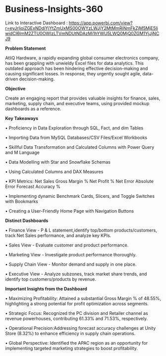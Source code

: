 # Business-Insights-360

Link to Interactive Dashboard : https://app.powerbi.com/view?r=eyJrIjoiZGExNDdiYjYtZmUxMS00OWYzLWJjY2MtMmRiNmFkZjM5MjE5IiwidCI6ImM2ZTU0OWIzLTVmNDUtNDAzMi1hYWU5LWQ0MjQ0ZGM1YjJjNCJ9

**Problem Statement**

AtliQ Hardware, a rapidly expanding global consumer electronics company, has been grappling with unwieldy Excel files for data analytics. This outdated approach has been hindering effective decision-making and causing significant losses. In response, they urgently sought agile, data-driven decision-making.

**Objective**

Create an engaging report that provides valuable insights for finance, sales, marketing, supply chain, and executive teams, using provided mockup dashboards as a reference.

**Key Takeaways**

• Proficiency in Data Exploration through SQL, Fact, and dim Tables 

• Importing Data from MySQL Databases/CSV Files/Excel Workbooks 

• Skillful Data Transformation and Calculated Columns with Power Query and M Language

• Data Modelling with Star and Snowflake Schemas 

• Using Calculated Columns and DAX Measures

• KPI Metrics: Net Sales Gross Margin %  Net Profit %  Net Error Absolute Error  Forecast Accuracy %

• Implementing dynamic Benchmark Cards, Slicers, and Toggle Switches with Bookmarks

• Creating a User-Friendly Home Page with Navigation Buttons 

**Distinct Dashboards**

• Finance View - P & L statement,identify top/bottom products/customers, track Net Sales performance, and analyze key KPIs.

• Sales View - Evaluate customer and product performance.

• Marketing View - Investigate product performance thoroughly.

• Supply Chain View - Monitor demand and supply in one place.

• Executive View -  Analyze subzones, track market share trends, and identify top customers/products by revenue.

**Important Insights from the Dashboard**

• Maximizing Profitability: Attained a substantial Gross Margin % of 48.55%, highlighting a strong potential for profit optimization across segments.

• Strategic Focus: Recognized the PC division and Retailer channel as revenue powerhouses, contributing 61.33% and 71.53%, respectively.

• Operational Precision:Addressing forecast accuracy challenges at Unity Store (8.32%) to enhance efficiency in supply chain operations.

• Global Perspective: Identified the APAC region as an opportunity for implementing targeted marketing strategies to boost profitability.

